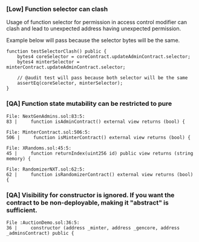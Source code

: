 ### [Low] Function selector can clash
Usage of function selector for permission in access control modifier can clash and lead to unexpected address having unexpected permission.

Example below will pass because the selector bytes will be the same.
```
function testSelectorClash() public {
    bytes4 coreSelector = coreContract.updateAdminContract.selector;
    bytes4 minterSelector = minterContract.updateAdminContract.selector;

    // @audit test will pass because both selector will be the same
    assertEq(coreSelector, minterSelector);
}
```

### [QA] Function state mutability can be restricted to pure
```
File: NextGenAdmins.sol:83:5:
83 |     function isAdminContract() external view returns (bool) {

File: MinterContract.sol:506:5:
506 |     function isMinterContract() external view returns (bool) {

File: XRandoms.sol:45:5:
45 |     function returnIndex(uint256 id) public view returns (string memory) {

File: RandomizerNXT.sol:62:5:
62 |     function isRandomizerContract() external view returns (bool) {
```

### [QA] Visibility for constructor is ignored. If you want the contract to be non-deployable, making it "abstract" is sufficient.
```
File :AuctionDemo.sol:36:5:
36 |     constructor (address _minter, address _gencore, address _adminsContract) public {
```
